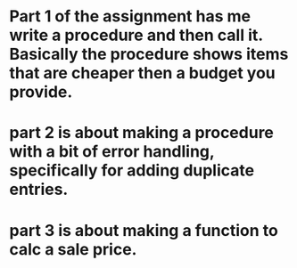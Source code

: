 # Part 1 of the assignment has me write a procedure and then call it. Basically the procedure shows items that are cheaper then a budget you provide.
# part 2 is about making a procedure with a bit of error handling, specifically for adding duplicate entries.
# part 3 is about making a function to calc a sale price.
